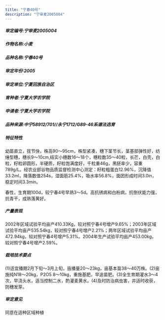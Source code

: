 ```yaml
---
title: "宁春40号"
description: "宁审麦2005004"
---
```

##### 审定编号:宁审麦2005004

##### 作物名称:小麦

##### 品种名称:宁春40号

##### 审定年份:2005

##### 审定单位:宁夏回族自治区

##### 育种者:宁夏大学农学院

##### 申请者:宁夏大学农学院

##### 品种来源:中宁58912/701//永宁1712/G89-46系谱法选育

##### 特征特性
幼苗直立，拔节快，株高90～95cm，株型紧凑，穗下茎节长，茎基部弹性好，纺缍型穗，穗长9～10cm,结实小穗数16～18个，穗粒数35～40粒，长芒，白壳，白粒，籽粒卵圆形，半硬质，籽粒饱满度好，千粒重46g，黑胚率少，容重789g/L。经农业部谷物品质监督检测中心测定：籽粒粗蛋白12.96%，沉降值33.2ml，降落数值254s，湿面筋25.4%，吸水率56.8%，面团形成时间3.0in，稳定时间3.3min。
春性，生育期100d，较宁春4号早熟3～5d。高抗锈病和白粉病，抗倒伏能力强，抗青干，成熟落黄好。

##### 产量表现
2002年区域试验平均亩产410.33Kg，较对照宁春4号增产9.65%；2003年区域试验平均亩产535.54kg，较对照宁春4号增产2.21%；两年区域试验平均亩产472.94kg，较对照宁春4号增产5.31%。2004年生产试验平均亩产453.00kg，较对照宁春4号增产2.59%。

##### 栽培技术要点
(1)适宜播期2月下旬～3月上旬，亩播量20～23kg，亩基本苗38～40万株。(2)亩施纯N18～20kg，P2O5 8～10kg，重施基肥，早追苗肥。(3)全生育期灌水3～4次，早浇头水，适当控制二水，酌灌麦黄水。(4)及时防治病虫害，并适时收获，防穗发芽。

##### 审定意见
同意在适种区域种植
